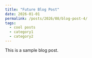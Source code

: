 ```yaml
---
title: "Future Blog Post"
date: 2026-01-01
permalink: /posts/2026/08/blog-post-4/
tags:
  - cool posts
  - category1
  - category2
---
```


This is a sample blog post.

<!-- This post will show up by default. To disable scheduling of future posts, edit `config.yml` and set `future: false`. -->
